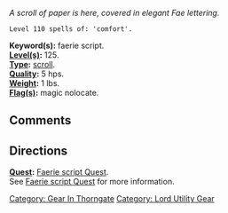 *A scroll of paper is here, covered in elegant Fae lettering.*

`Level 110 spells of: 'comfort'.`

**Keyword(s):** faerie script.  
**[Level(s)](Object_Level "wikilink"):** 125.  
**[Type](:Category:_Object_Types "wikilink"):**
[scroll](:Category:Scrolls "wikilink").  
**[Quality](Object_Quality "wikilink"):** 5 hps.  
**[Weight](Object_Weight "wikilink"):** 1 lbs.  
**[Flag(s)](:Category:_Object_Flags "wikilink"):** magic nolocate.  

## Comments

## Directions

**[Quest](:Category:_Ticket_Quests "wikilink"):** [Faerie script
Quest](Faerie_script_Quest "wikilink").  
See [Faerie script Quest](Faerie_script_Quest "wikilink") for more
information.  

[Category: Gear In Thorngate](Category:_Gear_In_Thorngate "wikilink")
[Category: Lord Utility Gear](Category:_Lord_Utility_Gear "wikilink")
